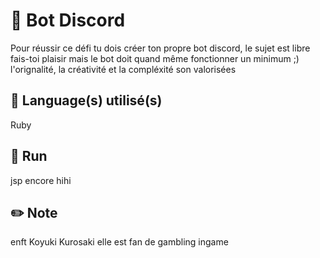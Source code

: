 # 🤖 Bot Discord
Pour réussir ce défi tu dois créer ton propre bot discord, le sujet est libre fais-toi plaisir mais le bot doit quand même fonctionner un minimum ;) l'orignalité, la créativité et la compléxité son valorisées

## 💾 Language(s) utilisé(s)
Ruby

## 🏃 Run
jsp encore hihi

## ✏️ Note
enft Koyuki Kurosaki elle est fan de gambling ingame